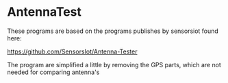 # AntennaTest
These programs are based on the programs publishes by sensorsiot found here:

https://github.com/SensorsIot/Antenna-Tester

The program are simplified a little by removing the GPS parts, which are not needed for comparing antenna's
